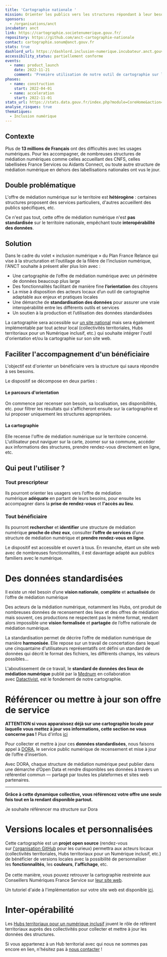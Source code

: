 ```yaml
---
title: 'Cartographie nationale '
mission: Orienter les publics vers les structures répondant à leur besoin
sponsors:
  - /organisations/anct
incubator: anct
link: https://cartographie.societenumerique.gouv.fr/
repository: https://github.com/anct-cartographie-nationale
contact: cartographie.sonum@anct.gouv.fr
stats: true
dashlord_url: https://dashlord.inclusion-numerique.incubateur.anct.gouv.fr/
accessibility_status: partiellement conforme
events:
  - name: product_launch
    date: 2022-11-21
    comment: 'Première utilisation de notre outil de cartographie sur le site des conseillers numériques : https://carte.conseiller-numerique.gouv.fr/'
phases:
  - name: construction
    start: 2022-04-01
  - name: acceleration
    start: 2022-11-01
stats_url: https://stats.data.gouv.fr/index.php?module=CoreHome&action=index&idSite=277&period=range&date=previous30#?period=range&date=previous30&category=Dashboard_Dashboard&subcategory=1&idSite=277
analyse_risques: true
thematiques:
  - Inclusion numérique
---
```

## Contexte

Plus de **13 millions de Français** ont des difficultés avec les usages numériques.
Pour les accompagner, de nombreuses structures de médiation numériques comme celles accueillant des CNFS, celles labellisées France Services ou Aidants Connect, ou toute autre structure de médiation numérique en dehors des labellisations nationales ont vus le jour.

## Double problématique

L﻿'offre de médiation numérique sur le territoire est **hétérogène** : certaines structures proposent des services particuliers, d'autres accueillent des publics spécifiques, etc.

C﻿e n'est pas tout, cette offre de médiation numérique n'est **pas standardisée** sur le territoire nationale, empêchant toute **interopérabilité des données**.

## Solution

Dans le cadre du volet « inclusion numérique » du Plan France Relance qui vise à la structuration et l’outillage de la filière de l’inclusion numérique, l'ANCT souhaite à présent aller plus loin avec :

- Une cartographie de l’offre de médiation numérique avec un périmètre de données beaucoup plus large
- Des fonctionnalités facilitant de manière fine **l’orientation** des citoyens
- La mise à disposition des acteurs locaux d’un outil de cartographie adaptable aux enjeux et pratiques locales
- Une démarche de **standardisation des données** pour assurer une vraie interopérabilité entre les différents outils et services
- Un soutien à la production et l’utilisation des données standardisées

La cartographie sera accessible sur [un site national](https://cartographie.societenumerique.gouv.fr/) mais sera également implémentable par tout acteur local (collectivités territoriales, Hubs territoriaux pour un Numérique inclusif, etc.) ﻿qui souhaite intégrer l'outil d'orientation et/ou la cartographie sur son site web.

## Faciliter l'accompagnement d'un bénéficiaire

L'objectif est d'orienter un bénéficiaire vers la structure qui saura répondre à ses besoins.

Le dispositif se décompose en deux parties :

#### Le parcours d'orientation

On commence par recenser son besoin, sa localisation, ses disponibilités, etc. pour filtrer les résultats qui s'afficheront ensuite sur la cartographie et lui proposer uniquement les structures appropriées.

#### La cartographie

Elle recense l'offre de médiation numérique sur le territoire concerné. L'utilisateur peut naviguer sur la carte, zoomer sur sa commune, accéder aux informations des structures, prendre rendez-vous directement en ligne, etc.

## Qui peut l'utiliser ?

### **Tout prescripteur**

Ils pourront orienter les usagers vers l’offre de médiation numérique **adéquate** en partant de leurs besoins, pour ensuite les accompagner dans la **prise de rendez-vous** et **l'accès au lieu**.

### **Tout bénéficiaire**

Ils pourront **rechercher** et **identifier** une structure de médiation numérique **proche de chez eux**, consulter **l’offre de services** d’une structure de médiation numérique et **prendre rendez-vous en ligne**.

Le dispositif est accessible et ouvert à tous. En revanche, étant un site web avec de nombreuses fonctionnalités, il est davantage adapté aux publics familiers avec le numérique.

# Des données standardisées

Il existe un réel besoin d’une **vision nationale**, **complète** et **actualisée** de l’offre de médiation numérique

Des acteurs de la médiation numérique, notamment les Hubs, ont produit de nombreuses données de recensement des lieux et des offres de médiation mais souvent, ces productions ne respectent pas le même format, rendant alors impossible une **vision formalisée** et **partagée** de l’offre nationale de médiation numérique.

La standardisation permet de décrire l’offre de médiation numérique de manière **harmonisée**. Elle repose sur un travail de concertation dans lequel une cinquantaine d'utilisateurs représentatifs ont défini un standard de données qui décrit le format des fichiers, les différents champs, les valeurs possibles…

L'aboutissement de ce travail, le **standard de données des lieux de médiation numérique** publié par la [Mednum](https://lamednum.coop/) en collaboration avec [Datactivist](https://datactivist.coop/fr/), est le fondement de notre cartographie.

# Référencer ou mettre à jour son offre de service

**ATTENTION si vous apparaissez déjà sur une cartographie locale pour laquelle vous mettez à jour vos informations, cette section ne vous concerne pas !** Plus d'infos [ici](https://labase.anct.gouv.fr/ressource/1474)

Pour collecter et mettre à jour ces **données standardisées**, nous faisons appel à [DORA](https://dora.fabrique.social.gouv.fr/), le service public numérique de recensement et mise à jour de l’offre d’insertion.

Avec DORA, chaque structure de médiation numérique peut publier dans une démarche d’Open Data et rendre disponibles ses données à travers un référentiel commun — partagé par toutes les plateformes et sites web partenaires.

---

**Grâce à cette dynamique collective, vous référencez votre offre une seule fois tout en la rendant disponible partout.**

J﻿e souhaite référencer ma structure sur Dora

# Versions locales et personnalisées

Cette cartographie est un **projet open source** (rendez-vous sur [l'organisation GitHub](https://github.com/orgs/anct-cartographie-nationale/repositories) pour les curieux) permettra aux acteurs locaux (collectivités territoriales, Hubs territoriaux pour un Numérique inclusif, etc.) de bénéficier de versions locales avec la possibilité de personnaliser les **fonctionnalités**, les **couleurs**, **l'affichage**, etc.\
\
De cette manière, vous pouvez retrouver la cartographie restreinte aux Conseillers Numériques France Service sur [leur site web](https://carte.conseiller-numerique.gouv.fr/).

Un tutoriel d'aide à l'implémentation sur votre site web est disponible [ici](https://labase.anct.gouv.fr/ressource/993).

# [](https://github.com/anct-cartographie-nationale/client-application#documentation)[](https://dora.fabrique.social.gouv.fr/)Inter-opérabilité

L﻿es [Hubs territoriaux pour un numérique inclusif](https://sonum.tlscp.fr/fr/dispositif/hubs-numerique/) jouent le rôle de référent territoriaux auprès des collectivités pour collecter et mettre à jour les données des structures.

S﻿i vous appartenez à un Hub territorial avec qui nous ne sommes pas encore en lien, n'hésitez pas à [nous contacter](mailto:cartographie.sonum@anct.gouv.fr?subject=Cartographie%20nationale%20sur%20beta.gouv.fr) !
